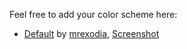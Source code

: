 Feel free to add your color scheme here:

- [Default](https://gist.github.com/mrexodia/3a60196a5196e4c73a05) by [mrexodia](http://mrexodia.cf), [Screenshot](http://i.imgur.com/SE2FHLm.png)